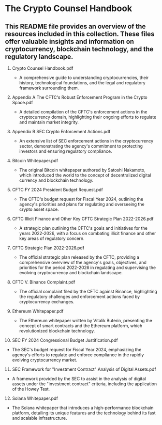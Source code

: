 # The Crypto Counsel Handbook


## This README file provides an overview of the resources included in this collection. These files offer valuable insights and information on cryptocurrency, blockchain technology, and the regulatory landscape.

1. Crypto Counsel Handbook.pdf
   - A comprehensive guide to understanding cryptocurrencies, their history, technological foundations, and the legal and regulatory framework surrounding them.

2. Appendix A The CFTC's Robust Enforcement Program in the Crypto Space.pdf
   - A detailed compilation of the CFTC's enforcement actions in the cryptocurrency domain, highlighting their ongoing efforts to regulate and maintain market integrity.

3. Appendix B SEC Crypto Enforcement Actions.pdf
   - An extensive list of SEC enforcement actions in the cryptocurrency sector, demonstrating the agency's commitment to protecting investors and ensuring regulatory compliance.

4. Bitcoin Whitepaper.pdf
   - The original Bitcoin whitepaper authored by Satoshi Nakamoto, which introduced the world to the concept of decentralized digital currency and blockchain technology.

5. CFTC FY 2024 President Budget Request.pdf
   - The CFTC's budget request for Fiscal Year 2024, outlining the agency's priorities and plans for regulating and overseeing the crypto asset space.

6. CFTC Illicit Finance and Other Key CFTC Strategic Plan 2022-2026.pdf
   - A strategic plan outlining the CFTC's goals and initiatives for the years 2022-2026, with a focus on combating illicit finance and other key areas of regulatory concern.

7. CFTC Strategic Plan 2022-2026.pdf
   - The official strategic plan released by the CFTC, providing a comprehensive overview of the agency's goals, objectives, and priorities for the period 2022-2026 in regulating and supervising the evolving cryptocurrency and blockchain landscape.

8. CFTC V. Binance Complaint.pdf
   - The official complaint filed by the CFTC against Binance, highlighting the regulatory challenges and enforcement actions faced by cryptocurrency exchanges.

9. Ethereum Whitepaper.pdf
   - The Ethereum whitepaper written by Vitalik Buterin, presenting the concept of smart contracts and the Ethereum platform, which revolutionized blockchain technology.

10. SEC FY 2024 Congressional Budget Justification.pdf
   - The SEC's budget request for Fiscal Year 2024, emphasizing the agency's efforts to regulate and enforce compliance in the rapidly evolving cryptocurrency market.

11. SEC Framework for "Investment Contract" Analysis of Digital Assets.pdf
   - A framework provided by the SEC to assist in the analysis of digital assets under the "investment contract" criteria, including the application of the Howey Test.

12. Solana Whitepaper.pdf
   - The Solana whitepaper that introduces a high-performance blockchain platform, detailing its unique features and the technology behind its fast and scalable infrastructure.
